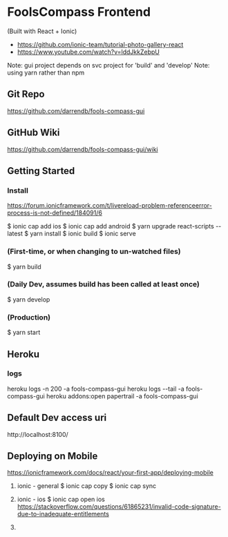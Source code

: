 # FoolsCompass Frontend
(Built with React + Ionic)
 - https://github.com/ionic-team/tutorial-photo-gallery-react
 - https://www.youtube.com/watch?v=lddJkkZebpU

Note: gui project depends on svc project for 'build' and 'develop'
Note: using yarn rather than npm

## Git Repo
https://github.com/darrendb/fools-compass-gui
## GitHub Wiki
https://github.com/darrendb/fools-compass-gui/wiki

## Getting Started
### Install
https://forum.ionicframework.com/t/livereload-problem-referenceerror-process-is-not-defined/184091/6

$ ionic cap add ios
$ ionic cap add android
$ yarn upgrade react-scripts --latest
$ yarn install
$ ionic build
$ ionic serve

### (First-time, or when changing to un-watched files)
$ yarn build 

### (Daily Dev, assumes build has been called at least once)
$ yarn develop

### (Production)
$ yarn start

## Heroku
### logs
heroku logs -n 200 -a fools-compass-gui
heroku logs --tail -a fools-compass-gui
heroku addons:open papertrail -a fools-compass-gui

## Default Dev access uri
http://localhost:8100/

## Deploying on Mobile
https://ionicframework.com/docs/react/your-first-app/deploying-mobile
1. ionic - general
   $ ionic cap copy
   $ ionic cap sync

2. ionic - ios
   $ ionic cap open ios
   https://stackoverflow.com/questions/61865231/invalid-code-signature-due-to-inadequate-entitlements
3.


